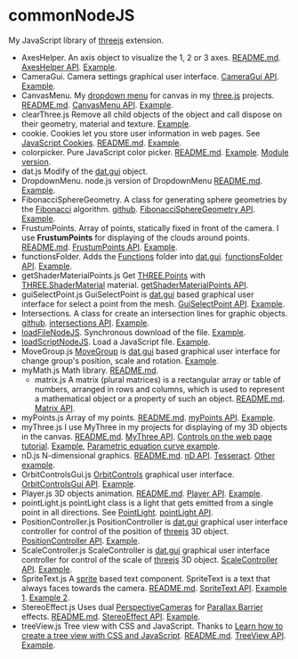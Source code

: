 ﻿# commonNodeJS
My JavaScript library of [threejs](https://threejs.org/) extension.

* AxesHelper. An axis object to visualize the 1, 2 or 3 axes.
[README.md](https://github.com/anhr/commonNodeJS/tree/master/AxesHelper).
[AxesHelper API](https://raw.githack.com/anhr/commonNodeJS/master/AxesHelper/jsdoc/index.html).
[Example](https://raw.githack.com/anhr/commonNodeJS/master/AxesHelper/Examples/index.html).
* CameraGui. Camera settings graphical user interface.
[CameraGui API](https://raw.githack.com/anhr/commonNodeJS/master/jsdoc/CameraGui/index.html).
[Example](https://raw.githack.com/anhr/commonNodeJS/master/player/Examples/index.html).
* CanvasMenu. My [dropdown menu](https://github.com/anhr/commonNodeJS/tree/master/DropdownMenu) for canvas in my [three.js](https://threejs.org/) projects.
[README.md](https://github.com/anhr/commonNodeJS/tree/master/canvasMenu).
[CanvasMenu API](https://raw.githack.com/anhr/commonNodeJS/master/canvasMenu/jsdoc/index.html).
[Example](https://raw.githack.com/anhr/commonNodeJS/master/canvasMenu/Examples/html/index.html).
* clearThree.js Remove all child objects of the object and call dispose on their geometry, material and texture.
[Example](https://raw.githack.com/anhr/commonNodeJS/master/myThree/Examples/html/index.html).
* cookie. Cookies let you store user information in web pages. See [JavaScript Cookies](https://www.w3schools.com/js/js_cookies.asp).
[README.md](https://github.com/anhr/commonNodeJS/tree/master/cookieNodeJS).
[Example](https://raw.githack.com/anhr/commonNodeJS/master/cookieNodeJS/Examples/index.html).
* colorpicker. Pure JavaScript color picker.
[README.md](https://github.com/anhr/commonNodeJS/tree/master/colorpicker).
[Example](https://raw.githack.com/anhr/commonNodeJS/master/colorpicker/Example/index.html). [Module version](https://raw.githack.com/anhr/ColorPicker/master/Example/modular.html).
* dat.js Modify of the [dat.gui](https://github.com/dataarts/dat.gui) object.
* DropdownMenu. node.js version of DropdownMenu
[README.md](https://github.com/anhr/commonNodeJS/tree/master/DropdownMenu).
[Example](https://raw.githack.com/anhr/commonNodeJS/master/DropdownMenu/Examples/html/index.html).
* FibonacciSphereGeometry. A class for generating sphere geometries by the [Fibonacci](https://en.wikipedia.org/wiki/Fibonacci_number) algorithm.
[github](../../tree/master/FibonacciSphere).
[FibonacciSphereGeometry API](https://raw.githack.com/anhr/commonNodeJS/master/FibonacciSphere/jsdoc/index.html).
[Example](https://raw.githack.com/anhr/commonNodeJS/master/FibonacciSphere/Examples/index.html).
* FrustumPoints. Array of points, statically fixed in front of the camera.
I use <b>FrustumPoints</b> for displaying of the clouds around points.
[README.md](../../tree/master/frustumPoints).
[FrustumPoints API](https://raw.githack.com/anhr/commonNodeJS/master/frustumPoints/jsdoc/index.html).
[Example](https://raw.githack.com/anhr/commonNodeJS/master/frustumPoints/Examples/index.html).
* functionsFolder. Adds the [Functions](https://developer.mozilla.org/en-US/docs/Web/JavaScript/Reference/Global_Objects/Function) folder into [dat.gui](https://github.com/anhr/dat.gui).
[functionsFolder API](https://raw.githack.com/anhr/commonNodeJS/master/jsdoc/functionsFolder/index.html).
[Example](https://raw.githack.com/anhr/commonNodeJS/master/player/Examples/index.html).
* getShaderMaterialPoints.js Get [THREE.Points](https://threejs.org/docs/index.html?q=Poin#api/en/objects/Points) with [THREE.ShaderMaterial](https://threejs.org/docs/index.html#api/en/materials/ShaderMaterial) material.
[getShaderMaterialPoints API](https://raw.githack.com/anhr/commonNodeJS/master/getShaderMaterialPoints/jsdoc/index.html).
* guiSelectPoint.js GuiSelectPoint is [dat.gui](https://github.com/dataarts/dat.gui) based graphical user interface for select a point from the mesh.
[GuiSelectPoint API](https://raw.githack.com/anhr/commonNodeJS/master/guiSelectPoint/jsdoc/index.html).
[Example](https://raw.githack.com/anhr/commonNodeJS/master/AxesHelper/Examples/index.html).
* Intersections. A class for create an intersection lines for graphic objects.
[github](../../tree/master/intersections).
[intersections API](https://raw.githack.com/anhr/commonNodeJS/master/intersections/jsdoc/index.html).
[Example](https://raw.githack.com/anhr/commonNodeJS/master/intersections/Examples/index.html).
* [loadFileNodeJS](https://github.com/anhr/commonNodeJS/tree/master/loadFileNodeJS). Synchronous download of the file.
[Example](https://raw.githack.com/anhr/loadFileNodeJS/master/).
* [loadScriptNodeJS](https://github.com/anhr/commonNodeJS/tree/master/loadScriptNodeJS). Load a JavaScript file.
[Example](https://raw.githack.com/anhr/loadScriptNodeJS/master/index.html).
* MoveGroup.js [MoveGroup](https://github.com/anhr/commonNodeJS/blob/master/MoveGroupGui.js) is [dat.gui](https://github.com/dataarts/dat.gui) based graphical user interface for change group's position, scale and rotation.
[Example](https://raw.githack.com/anhr/commonNodeJS/master/AxesHelper/Examples/index.html).
* myMath.js Math library.
[README.md](https://github.com/anhr/commonNodeJS/tree/master/myMath).
	* matrix.js A matrix (plural matrices) is a rectangular array or table of numbers, arranged in rows and columns, which is used to represent a mathematical object or a property of such an object.
[README.md](https://github.com/anhr/commonNodeJS/tree/master/myMath/matrix).
[Matrix API](https://raw.githack.com/anhr/commonNodeJS/master/myMath/matrix/jsdoc/index.html).
* myPoints.js Array of my points.
[README.md](https://github.com/anhr/commonNodeJS/tree/master/myPoints).
[myPoints API](https://raw.githack.com/anhr/commonNodeJS/master/myPoints/jsdoc/index.html).
[Example](https://raw.githack.com/anhr/commonNodeJS/master/myPoints/Examples/index.html).
* myThree.js I use MyThree in my projects for displaying of my 3D objects in the canvas.
[README.md](https://github.com/anhr/commonNodeJS/tree/master/myThree).
[MyThree API](https://raw.githack.com/anhr/commonNodeJS/master/myThree/jsdoc/index.html).
[Controls on the web page tutorial](https://raw.githack.com/anhr/commonNodeJS/master/myThree/jsdoc/tutorial-WebPageControls.html).
[Example](https://raw.githack.com/anhr/commonNodeJS/master/myThree/Examples/html/index.html), [Parametric equation curve example](https://raw.githack.com/anhr/commonNodeJS/master/myThree/Examples/html/curve.html).
* nD.js N-dimensional graphics.
[README.md](https://github.com/anhr/commonNodeJS/tree/master/nD).
[nD API](https://raw.githack.com/anhr/commonNodeJS/master/nD/jsdoc/index.html).
[Tesseract](https://raw.githack.com/anhr/commonNodeJS/master/nD/Examples/tesseract.html).
[Other example](https://raw.githack.com/anhr/commonNodeJS/master/nD/Examples/index.html).
* OrbitControlsGui.js [OrbitControls](https://threejs.org/docs/index.html#examples/en/controls/OrbitControls) graphical user interface.
[OrbitControlsGui API](https://raw.githack.com/anhr/commonNodeJS/master/OrbitControls/jsdoc/index.html).
[Example](https://raw.githack.com/anhr/commonNodeJS/master/myThree/Examples/html/index.html).
* Player.js 3D objects animation.
[README.md](https://github.com/anhr/commonNodeJS/tree/master/player).
[Player API](https://raw.githack.com/anhr/commonNodeJS/master/player/jsdoc/index.html).
[Example](https://raw.githack.com/anhr/commonNodeJS/master/player/Examples/index.html).
* pointLight.js pointLight class is a light that gets emitted from a single point in all directions. See [PointLight](https://threejs.org/docs/index.html?q=pointLight#api/en/lights/PointLight).
[pointLight API](https://raw.githack.com/anhr/commonNodeJS/master/jsdoc/pointLight/index.html).
* PositionController.js PositionController is [dat.gui](https://github.com/dataarts/dat.gui) graphical user interface controller
for control of the position of [threejs](https://github.com/anhr/three.js) 3D object.
[PositionController API](https://raw.githack.com/anhr/commonNodeJS/master/jsdoc/PositionController/index.html).
[Example](https://raw.githack.com/anhr/commonNodeJS/master/myThree/Examples/html/index.html).
* ScaleController.js ScaleController is [dat.gui](https://github.com/dataarts/dat.gui) graphical user interface controller
for control of the scale of [threejs](https://github.com/anhr/three.js) 3D object.
[ScaleController API](https://raw.githack.com/anhr/commonNodeJS/master/jsdoc/ScaleController/index.html).
[Example](https://raw.githack.com/anhr/commonNodeJS/master/myThree/Examples/html/index.html).
* SpriteText.js A [sprite](https://threejs.org/docs/index.html#api/en/objects/Sprite) based text component. SpriteText is a text that always faces towards the camera.
[README.md](https://github.com/anhr/commonNodeJS/blob/master/SpriteText/README.md).
[SpriteText API](https://raw.githack.com/anhr/commonNodeJS/master/SpriteText/jsdoc/index.html).
[Example 1](https://raw.githack.com/anhr/commonNodeJS/master/SpriteText/Examples/SpriteText.html).
[Example 2](https://raw.githack.com/anhr/commonNodeJS/master/SpriteText/Examples/SpriteTextGui.html).
* StereoEffect.js Uses dual [PerspectiveCameras](https://threejs.org/docs/index.html?q=PerspectiveCamera#api/en/cameras/PerspectiveCamera) for [Parallax Barrier](https://en.wikipedia.org/wiki/Parallax_barrier) effects.
[README.md](https://github.com/anhr/commonNodeJS/blob/master/StereoEffect/README.md).
[StereoEffect API](https://raw.githack.com/anhr/commonNodeJS/master/StereoEffect/jsdoc/index.html).
[Example](https://raw.githack.com/anhr/commonNodeJS/master/StereoEffect/Examples/).
* treeView.js Tree view with CSS and JavaScript. Thanks to [Learn how to create a tree view with CSS and JavaScript](https://www.w3schools.com/howto/howto_js_treeview.asp).
[README.md](https://github.com/anhr/commonNodeJS/blob/master/treeView/README.md).
[TreeView API](https://raw.githack.com/anhr/commonNodeJS/master/treeView/jsdoc/index.html).
[Example](https://raw.githack.com/anhr/commonNodeJS/master/treeView/Examples/).
